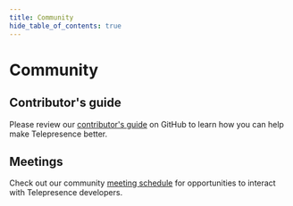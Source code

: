 ```yaml
---
title: Community
hide_table_of_contents: true
---
```


# Community

## Contributor's guide
Please review our [contributor's guide](https://github.com/telepresenceio/telepresence/blob/release/v2/CONTRIBUTING.md)
on GitHub to learn how you can help make Telepresence better.

## Meetings
Check out our community [meeting schedule](https://github.com/telepresenceio/telepresence/blob/release/v2/MEETING_SCHEDULE.md) for opportunities to interact with Telepresence developers.
